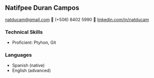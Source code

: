 ## **Natifpee Duran Campos** 
natducam@gmail.com :small_orange_diamond: (+506) 8402 5990 :small_orange_diamond: [linkedin.com/in/natducam](linkedin.com/in/natducam)

### Technical Skills
- Proficient: Ptyhon, Git

### Languages
- Spanish (native)
- English (advanced)

<!--
![Top Langs](https://github-readme-stats.vercel.app/api/top-langs/?username=natducam&theme=dracula)
-->
